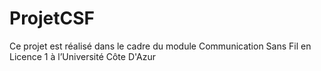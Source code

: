 # ProjetCSF
Ce projet est réalisé dans le cadre du module Communication Sans Fil en Licence 1 à l’Université Côte D'Azur
